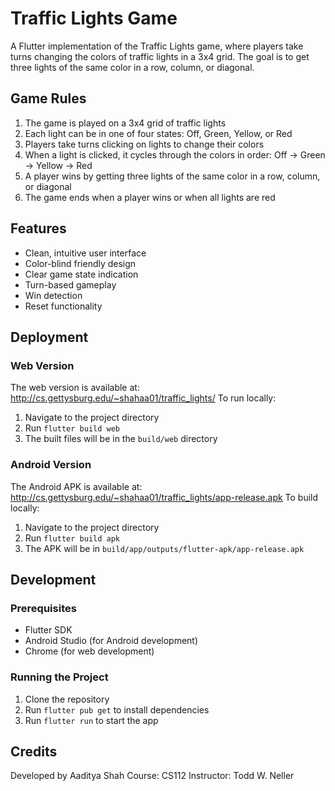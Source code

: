 # Traffic Lights Game

A Flutter implementation of the Traffic Lights game, where players take turns changing the colors of traffic lights in a 3x4 grid. The goal is to get three lights of the same color in a row, column, or diagonal.

## Game Rules

1. The game is played on a 3x4 grid of traffic lights
2. Each light can be in one of four states: Off, Green, Yellow, or Red
3. Players take turns clicking on lights to change their colors
4. When a light is clicked, it cycles through the colors in order: Off → Green → Yellow → Red
5. A player wins by getting three lights of the same color in a row, column, or diagonal
6. The game ends when a player wins or when all lights are red

## Features

- Clean, intuitive user interface
- Color-blind friendly design
- Clear game state indication
- Turn-based gameplay
- Win detection
- Reset functionality

## Deployment

### Web Version
The web version is available at: http://cs.gettysburg.edu/~shahaa01/traffic_lights/
To run locally:
1. Navigate to the project directory
2. Run `flutter build web`
3. The built files will be in the `build/web` directory

### Android Version
The Android APK is available at: http://cs.gettysburg.edu/~shahaa01/traffic_lights/app-release.apk
To build locally:
1. Navigate to the project directory
2. Run `flutter build apk`
3. The APK will be in `build/app/outputs/flutter-apk/app-release.apk`

## Development

### Prerequisites
- Flutter SDK
- Android Studio (for Android development)
- Chrome (for web development)

### Running the Project
1. Clone the repository
2. Run `flutter pub get` to install dependencies
3. Run `flutter run` to start the app

## Credits
Developed by Aaditya Shah
Course: CS112
Instructor: Todd W. Neller
